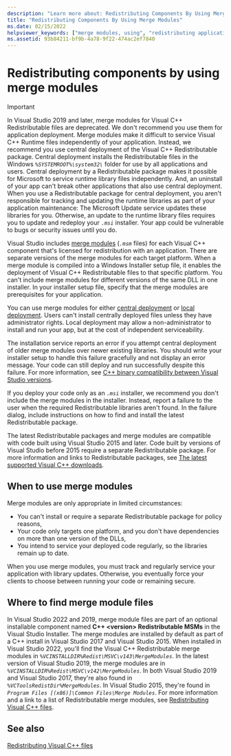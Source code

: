 ```yaml
---
description: "Learn more about: Redistributing Components By Using Merge Modules"
title: "Redistributing Components By Using Merge Modules"
ms.date: 02/15/2022
helpviewer_keywords: ["merge modules, using", "redistributing applications, using merge modules"]
ms.assetid: 93b84211-bf9b-4a78-9f22-474ac2ef7840
---
```

# Redistributing components by using merge modules

> [!IMPORTANT]
> In Visual Studio 2019 and later, merge modules for Visual C++ Redistributable files are deprecated. We don't recommend you use them for application deployment. Merge modules make it difficult to service Visual C++ Runtime files independently of your application. Instead, we recommend you use central deployment of the Visual C++ Redistributable package. Central deployment installs the Redistributable files in the Windows *`%SYSTEMROOT%\system32\`* folder for use by all applications and users. Central deployment by a Redistributable package makes it possible for Microsoft to service runtime library files independently. And, an uninstall of your app can't break other applications that also use central deployment. When you use a Redistributable package for central deployment, you aren't responsible for tracking and updating the runtime libraries as part of your application maintenance: The Microsoft Update service updates these libraries for you. Otherwise, an update to the runtime library files requires you to update and redeploy your *`.msi`* installer. Your app could be vulnerable to bugs or security issues until you do.

Visual Studio includes [merge modules](/windows/win32/Msi/about-merge-modules) (*`.msm`* files) for each Visual C++ component that's licensed for redistribution with an application. There are separate versions of the merge modules for each target platform. When a merge module is compiled into a Windows Installer setup file, it enables the deployment of Visual C++ Redistributable files to that specific platform. You can't include merge modules for different versions of the same DLL in one installer. In your installer setup file, specify that the merge modules are prerequisites for your application.

You can use merge modules for either [central deployment](deployment-in-visual-cpp.md#central-deployment) or [local deployment](deployment-in-visual-cpp.md#local-deployment). Users can't install centrally deployed files unless they have administrator rights. Local deployment may allow a non-administrator to install and run your app, but at the cost of independent serviceability.

The installation service reports an error if you attempt central deployment of older merge modules over newer existing libraries. You should write your installer setup to handle this failure gracefully and not display an error message. Your code can still deploy and run successfully despite this failure. For more information, see [C++ binary compatibility between Visual Studio versions](../porting/binary-compat-2015-2017.md).

If you deploy your code only as an *`.msi`* installer, we recommend you don't include the merge modules in the installer. Instead, report a failure to the user when the required Redistributable libraries aren't found. In the failure dialog, include instructions on how to find and install the latest Redistributable package.

The latest Redistributable packages and merge modules are compatible with code built using Visual Studio 2015 and later. Code built by versions of Visual Studio before 2015 require a separate Redistributable package. For more information and links to Redistributable packages, see [The latest supported Visual C++ downloads](latest-supported-vc-redist.md).

## When to use merge modules

Merge modules are only appropriate in limited circumstances:

- You can't install or require a separate Redistributable package for policy reasons,
- Your code only targets one platform, and you don't have dependencies on more than one version of the DLLs,
- You intend to service your deployed code regularly, so the libraries remain up to date.

When you use merge modules, you must track and regularly service your application with library updates. Otherwise, you eventually force your clients to choose between running your code or remaining secure.

## Where to find merge module files

In Visual Studio 2022 and 2019, merge module files are part of an optional installable component named **C++ \<version> Redistributable MSMs** in the Visual Studio Installer. The merge modules are installed by default as part of a C++ install in Visual Studio 2017 and Visual Studio 2015. When installed in Visual Studio 2022, you'll find the Visual C++ Redistributable merge modules in *`%VCINSTALLDIR%Redist\MSVC\v143\MergeModules`*. In the latest version of Visual Studio 2019, the merge modules are in *`%VCINSTALLDIR%Redist\MSVC\v142\MergeModules`*. In both Visual Studio 2019 and Visual Studio 2017, they're also found in *`%VCToolsRedistDir%MergeModules`*. In Visual Studio 2015, they're found in *`Program Files [(x86)]\Common Files\Merge Modules`*. For more information and a link to a list of Redistributable merge modules, see [Redistributing Visual C++ files](redistributing-visual-cpp-files.md).

## See also

[Redistributing Visual C++ files](redistributing-visual-cpp-files.md)

